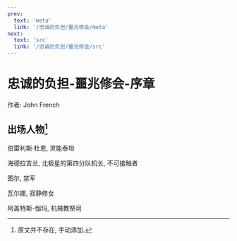 ```yaml
---
prev:
  text: 'meta'
  link: '/忠诚的负担/噩兆修会/meta'
next:
  text: 'src'
  link: '/忠诚的负担/噩兆修会/src'
---
```


# 忠诚的负担-噩兆修会-序章

作者: John French

## 出场人物[^1]

伯雷利斯·杜恩, 灵能泰坦

海德拉吉兰, 北极星的第四分队机长, 不可接触者

图尔, 禁军

瓦尔娜, 寂静修女

阿盖特斯-伽玛, 机械教祭司

[^1]: 原文并不存在, 手动添加.
